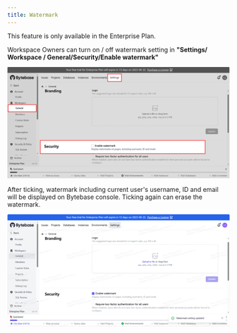```yaml
---
title: Watermark
---
```


<HintBlock type="info">

This feature is only available in the Enterprise Plan.

</HintBlock>

Workspace Owners can turn on / off watermark setting in **"Settings/ Workspace / General/Security/Enable watermark"**


![watermark-setting.webp](watermark-setting.webp)

After ticking, watermark including current user's username, ID and email will be displayed on Bytebase console. Ticking again can erase the watermark.


![watermark-displaying.webp](watermark-displaying.webp)
